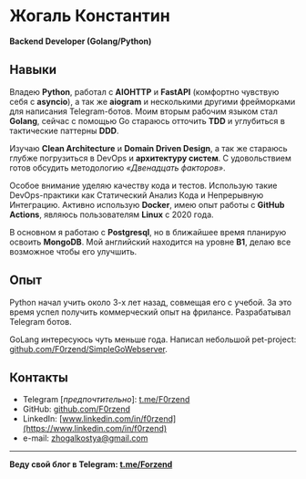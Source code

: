 # Жогаль Константин

**Backend Developer (Golang/Python)**

## Навыки

Владею **Python**, работал с **AIOHTTP** и **FastAPI**
(комфортно чувствую себя с **asyncio**), а так же **aiogram** и несколькими другими 
фрейморками для написания Telegram-ботов.
Моим вторым рабочим языком стал **Golang**, сейчас с помощью Go стараюсь отточить 
**TDD** и углубиться в тактические паттерны **DDD**.

Изучаю **Clean Architecture** и **Domain Driven Design**, а так же стараюсь глубже 
погрузиться в DevOps и **архитектуру систем**. 
С удовольствием готов обсудить методологию *«Двенадцать факторов»*.

Особое внимание уделяю качеству кода и тестов. Использую такие DevOps-практики 
как Статический Анализ Кода и Непрерывную Интеграцию. Активно использую **Docker**, 
имею опыт работы с **GitHub Actions**, являюсь пользователям **Linux** с 2020 года.

В основном я работаю с **Postgresql**, но в ближайшее время планирую освоить 
**MongoDB**.
Мой английский находится на уровне **B1**, делаю все возможное чтобы его улучшить.

## Опыт

Python начал учить около 3-х лет назад, совмещая его с учебой. За это время успел 
получить коммерческий опыт на фрилансе. Разрабатывал Telegram ботов.

GoLang интересуюсь чуть меньше года. Написал небольшой pet-project:
[github.com/F0rzend/SimpleGoWebserver](https://github.com/F0rzend/SimpleGoWebserver).

## Контакты

* Telegram [_предпочтительно_]: [t.me/F0rzend](https://t.me/F0rzend)
* GitHub: [github.com/F0rzend](https://github.com/F0rzend)
* LinkedIn: [www.linkedin.com/in/f0rzend](https://www.linkedin.com/in/f0rzend)
* e-mail: [zhogalkostya@gmail.com](mailto:zhogalkostya@gmail.com)

---

**Веду свой блог в Telegram: [t.me/Forzend](https://t.me/forzend)**
